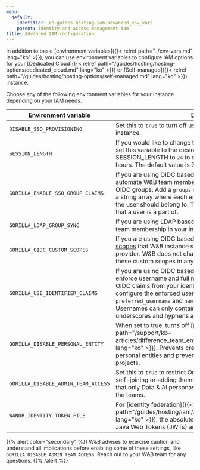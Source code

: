 ```yaml
---
menu:
  default:
    identifier: ko-guides-hosting-iam-advanced_env_vars
    parent: identity-and-access-management-iam
title: Advanced IAM configuration
---
```


In addition to basic [environment variables]({{< relref path="../env-vars.md" lang="ko" >}}), you can use environment variables to configure IAM options for your [Dedicated Cloud]({{< relref path="/guides/hosting/hosting-options/dedicated_cloud.md" lang="ko" >}}) or [Self-managed]({{< relref path="/guides/hosting/hosting-options/self-managed.md" lang="ko" >}}) instance.

Choose any of the following environment variables for your instance depending on your IAM needs.

| Environment variable | Description |
|----------------------|-------------|
| `DISABLE_SSO_PROVISIONING` | Set this to `true` to turn off user auto-provisioning in your W&B instance. |
| `SESSION_LENGTH` | If you would like to change the default user session expiry time, set this variable to the desired number of hours. For example, set SESSION_LENGTH to `24` to configure session expiry time to 24 hours. The default value is 720 hours. |
| `GORILLA_ENABLE_SSO_GROUP_CLAIMS` | If you are using OIDC based SSO, set this variable to `true` to automate W&B team membership in your instance based on your OIDC groups. Add a `groups` claim to user OIDC token. It should be a string array where each entry is the name of a W&B team that the user should belong to. The array should include all the teams that a user is a part of. |
| `GORILLA_LDAP_GROUP_SYNC` | If you are using LDAP based SSO, set it to `true` to automate W&B team membership in your instance based on your LDAP groups. |
| `GORILLA_OIDC_CUSTOM_SCOPES` | If you are using OIDC based SSO, you can specify additional [scopes](https://auth0.com/docs/get-started/apis/scopes/openid-connect-scopes) that W&B instance should request from your identity provider. W&B does not change the SSO functionality due to these custom scopes in any way. |
| `GORILLA_USE_IDENTIFIER_CLAIMS` | If you are using OIDC based SSO, set this variable to `true` to enforce username and full name of your users using specific OIDC claims from your identity provider. If set, ensure that you configure the enforced username and full name in the `preferred_username` and `name` OIDC claims respectively. Usernames can only contain alphanumeric characters along with underscores and hyphens as special characters. |
| `GORILLA_DISABLE_PERSONAL_ENTITY` | When set to true, turns off [personal entities]({{< relref path="/support/kb-articles/difference_team_entity_user_entity_mean_me.md" lang="ko" >}}). Prevents creation of new personal projects in their personal entities and prevents writing to existing personal projects.
| `GORILLA_DISABLE_ADMIN_TEAM_ACCESS` | Set this to `true` to restrict Organization or Instance Admins from self-joining or adding themselves to a W&B team, thus ensuring that only Data & AI personas have access to the projects within the teams. |
| `WANDB_IDENTITY_TOKEN_FILE`        | For [identity federation]({{< relref path="/guides/hosting/iam/authentication/identity_federation.md" lang="ko" >}}), the absolute path to the local directory where Java Web Tokens (JWTs) are stored. |

{{% alert color="secondary" %}}
W&B advises to exercise caution and understand all implications before enabling some of these settings, like `GORILLA_DISABLE_ADMIN_TEAM_ACCESS`. Reach out to your W&B team for any questions.
{{% /alert %}}